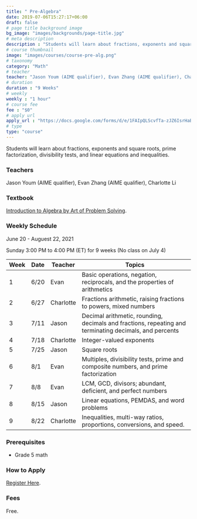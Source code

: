 ```yaml
---
title: " Pre-Algebra"
date: 2019-07-06T15:27:17+06:00
draft: false
# page title background image
bg_image: "images/backgrounds/page-title.jpg"
# meta description
description : "Students will learn about fractions, exponents and square roots, prime factorization, divisibility tests, and linear equations and inequalities."
# course thumbnail
image: "images/courses/course-pre-alg.png"
# taxonomy
category: "Math"
# teacher
teacher: "Jason Youm (AIME qualifier), Evan Zhang (AIME qualifier), Charlotte Li"
# duration
duration : "9 Weeks"
# weekly
weekly : "1 hour"
# course fee
fee : "$0"
# apply url
apply_url : "https://docs.google.com/forms/d/e/1FAIpQLScvfTa-zJZ6IsrHaBjKnhP7-5VrYFs5FpRO3-FhqDc3-Si3sw/viewform"
# type
type: "course"
---
```


Students will learn about fractions, exponents and square roots, prime factorization, divisibility tests, and linear equations and inequalities.

### Teachers

Jason Youm (AIME qualifier), Evan Zhang (AIME qualifier), Charlotte Li

### Textbook 
[Introduction to Algebra by Art of Problem Solving](https://artofproblemsolving.com/store/item/intro-algebra).

### Weekly Schedule

June 20 - Auguest 22, 2021

Sunday 3:00 PM to 4:00 PM (ET) for 9 weeks (No class on July 4)

|Week   |Date    | Teacher   | Topics
|-------|--------|-----------|--------------
|1      |6/20    | Evan      | Basic operations, negation, reciprocals, and the properties of arithmetics
|2      |6/27    | Charlotte | Fractions arithmetic, raising fractions to powers, mixed numbers
|3      |7/11    | Jason     | Decimal arithmetic, rounding, decimals and fractions, repeating and terminating decimals, and percents
|4      |7/18    | Charlotte | Integer-valued exponents
|5      |7/25    | Jason     | Square roots
|6      |8/1     | Evan      | Multiples, divisibility tests, prime and composite numbers, and prime factorization
|7      |8/8     | Evan      | LCM, GCD, divisors; abundant, deficient, and perfect numbers
|8      |8/15    | Jason     | Linear equations, PEMDAS, and word problems
|9      |8/22    | Charlotte | Inequalities, multi-way ratios, proportions, conversions, and speed.


### Prerequisites

* Grade 5 math

### How to Apply

[Register Here](https://docs.google.com/forms/d/e/1FAIpQLScvfTa-zJZ6IsrHaBjKnhP7-5VrYFs5FpRO3-FhqDc3-Si3sw/viewform).

### Fees

Free.

